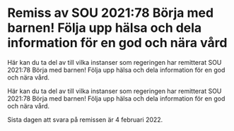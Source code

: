# Remiss av SOU 2021:78 Börja med barnen! Följa upp hälsa och dela information för en god och nära vård

Här kan du ta del av till vilka instanser som regeringen har remitterat SOU 2021:78 Börja med barnen! Följa upp hälsa och dela information för en god och nära vård.

Här kan du ta del av till vilka instanser som regeringen har remitterat SOU 2021:78 Börja med barnen! Följa upp hälsa och dela information för en god och nära vård.

Sista dagen att svara på remissen är 4 februari 2022.
